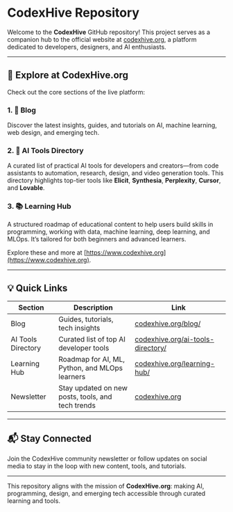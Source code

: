 # CodexHive Repository

Welcome to the **CodexHive** GitHub repository! This project serves as a companion hub to the official website at [codexhive.org](https://www.codexhive.org), a platform dedicated to developers, designers, and AI enthusiasts.

---

## 🚀 Explore at CodexHive.org

Check out the core sections of the live platform:

### 1. 📰 Blog  
Discover the latest insights, guides, and tutorials on AI, machine learning, web design, and emerging tech. 

### 2. 🧠 AI Tools Directory  
A curated list of practical AI tools for developers and creators—from code assistants to automation, research, design, and video generation tools. This directory highlights top-tier tools like **Elicit**, **Synthesia**, **Perplexity**, **Cursor**, and **Lovable**.

### 3. 📚 Learning Hub  
A structured roadmap of educational content to help users build skills in programming, working with data, machine learning, deep learning, and MLOps. It’s tailored for both beginners and advanced learners.

Explore these and more at [https://www.codexhive.org](https://www.codexhive.org).

---

## 💡 Quick Links

| Section           | Description                                                   | Link                                                |
|------------------|---------------------------------------------------------------|-----------------------------------------------------|
| Blog              | Guides, tutorials, tech insights                              | [codexhive.org/blog/](https://www.codexhive.org/blog/) |
| AI Tools Directory | Curated list of top AI developer tools                        | [codexhive.org/ai-tools-directory/](https://www.codexhive.org/ai-tools-directory/) |
| Learning Hub      | Roadmap for AI, ML, Python, and MLOps learners               | [codexhive.org/learning-hub/](https://www.codexhive.org/learning-hub/) |
| Newsletter        | Stay updated on new posts, tools, and tech trends           | [codexhive.org](https://www.codexhive.org/)          |

---

## 📬 Stay Connected

Join the CodexHive community newsletter or follow updates on social media to stay in the loop with new content, tools, and tutorials.

---

This repository aligns with the mission of **CodexHive.org**: making AI, programming, design, and emerging tech accessible through curated learning and tools.  

